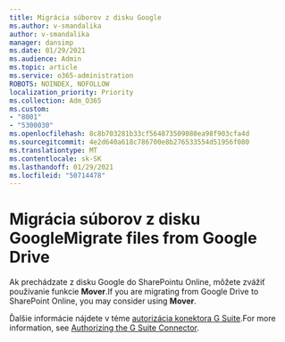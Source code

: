 ```yaml
---
title: Migrácia súborov z disku Google
ms.author: v-smandalika
author: v-smandalika
manager: dansimp
ms.date: 01/29/2021
ms.audience: Admin
ms.topic: article
ms.service: o365-administration
ROBOTS: NOINDEX, NOFOLLOW
localization_priority: Priority
ms.collection: Adm_O365
ms.custom:
- "8001"
- "5300030"
ms.openlocfilehash: 8c8b703281b33cf564873509080ea98f903cfa4d
ms.sourcegitcommit: 4e2d640a618c786700e8b276533554d51956f080
ms.translationtype: MT
ms.contentlocale: sk-SK
ms.lasthandoff: 01/29/2021
ms.locfileid: "50714478"
---
```

# <a name="migrate-files-from-google-drive"></a><span data-ttu-id="4ab94-102">Migrácia súborov z disku Google</span><span class="sxs-lookup"><span data-stu-id="4ab94-102">Migrate files from Google Drive</span></span>

<span data-ttu-id="4ab94-103">Ak prechádzate z disku Google do SharePointu Online, môžete zvážiť používanie funkcie **Mover**.</span><span class="sxs-lookup"><span data-stu-id="4ab94-103">If you are migrating from Google Drive to SharePoint Online, you may consider using **Mover**.</span></span>

<span data-ttu-id="4ab94-104">Ďalšie informácie nájdete v téme [autorizácia konektora G Suite](https://docs.microsoft.com/sharepointmigration/mover-gsuite).</span><span class="sxs-lookup"><span data-stu-id="4ab94-104">For more information, see [Authorizing the G Suite Connector](https://docs.microsoft.com/sharepointmigration/mover-gsuite).</span></span>
